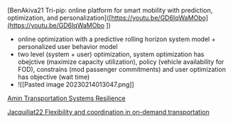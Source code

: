 [BenAkiva21 Tri-pip: online platform for smart mobility with prediction, optimization, and personalization]([https://youtu.be/GD6IqWaMObo](https://youtu.be/GD6IqWaMObo ])
- online optimization with a predictive rolling horizon system model + personalized user behavior model
- two level (system + user) optimization, system optimization has obejctive (maximize capacity utilization), policy (vehicle availability for FOD), constrains (mod passenger commitments) and user optimization has objective (wait time)
- ![[Pasted image 20230214013047.png]]

[Amin Transportation Systems Resilience]([https://youtu.be/a5mk1o7T3Pc](https://youtu.be/a5mk1o7T3Pc))

[Jacquiliat22 Flexibility and coordination in on-demand transportation](https://www.youtube.com/watch?v=RwVdA-Am3lc&ab_channel=MITMobilityInitiative)
